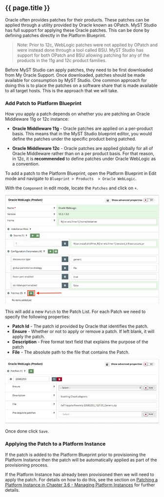 ## {{ page.title }}

Oracle often provides patches for their products. These patches can be applied through a utility provided by Oracle known as OPatch. MyST Studio has full support for applying these Oracle patches. This can be done by defining patches directly in the Platform Blueprint.

> Note: Prior to 12c, WebLogic patches were not applied by OPatch and were instead done through a tool called BSU. MyST Studio has support for both OPatch and BSU allowing patching for any of the products in the 11g and 12c product families.

Before MyST Studio can apply patches, they need to be first downloaded from My Oracle Support. Once downloaded, patches should be made available for consumption by MyST Studio. One common approach for doing this is to place the patches on a software share that is made available to all target hosts. This is the approach that we will take.

### Add Patch to Platform Blueprint
How you apply a patch depends on whether you are patching an Oracle Middleware 11g or 12c instance:

* **Oracle Middleware 11g** - Oracle patches are applied on a per-product basis. This means that in the MyST Studio blueprint editor, you would define the patches under the specific product being patched.

* **Oracle Middleware 12c** - Oracle patches are applied globally for all of Oracle Middleware rather than on a per product basis. For that reason, in 12c, it is **recommended** to define patches under Oracle WebLogic as a convention.

To add a patch to the Platform Blueprint, open the Platform Blueprint in Edit mode and navigate to `Blueprint > Products  > Oracle WebLogic`.

With the `Component` in edit mode, locate the `Patches` and click on `+`.

![](img/patchAddItem.png)

This will add a new `Patch` to the Patch List. For each Patch we need to specify the following properties:

* **Patch Id** - The patch id provided by Oracle that identifies the patch.
* **Ensure** - Whether or not to apply or remove a patch. If left blank, it will apply the patch.
* **Description** - Free format text field that explains the purpose of the patch
* **File** - The absolute path to the file that contains the Patch.

![](img/patchAddPatch.png)

Once done click `Save`.

### Applying the Patch to a Platform Instance
If the patch is added to the Platform Blueprint prior to provisioning the Platform Instance then the patch will be automatically applied as part of the provisioning process.

If the Platform Instance has already been provisioned then we will need to apply the patch. For details on how to do this, see the section on [Patching a Platform Instance
 in Chapter 3.6 - Managing Platform Instances](/platform/management/README.md) for further details.
